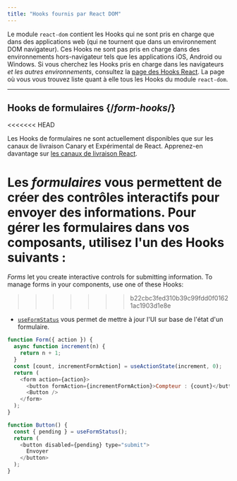```yaml
---
title: "Hooks fournis par React DOM"
---
```


<Intro>

Le module `react-dom` contient les Hooks qui ne sont pris en charge que dans des applications web (qui ne tournent que dans un environnement DOM navigateur). Ces Hooks ne sont pas pris en charge dans des environnements hors-navigateur tels que les applications iOS, Android ou Windows. Si vous cherchez les Hooks pris en charge dans les navigateurs *et les autres environnements*, consultez la [page des Hooks React](/reference/react). La page où vous vous trouvez liste quant à elle tous les Hooks du module `react-dom`.

</Intro>

---

## Hooks de formulaires {/*form-hooks*/}

<<<<<<< HEAD
<Canary>

Les Hooks de formulaires ne sont actuellement disponibles que sur les canaux de livraison Canary et Expérimental de React. Apprenez-en davantage sur [les canaux de livraison React](/community/versioning-policy#all-release-channels).

</Canary>

Les *formulaires* vous permettent de créer des contrôles interactifs pour envoyer des informations.  Pour gérer les formulaires dans vos composants, utilisez l'un des Hooks suivants :
=======
*Forms* let you create interactive controls for submitting information.  To manage forms in your components, use one of these Hooks:
>>>>>>> b22cbc3fed310b39c99fdd0f01621ac1903d1e8e

* [`useFormStatus`](/reference/react-dom/hooks/useFormStatus) vous permet de mettre à jour l'UI sur base de l'état d'un formulaire.

```js
function Form({ action }) {
  async function increment(n) {
    return n + 1;
  }
  const [count, incrementFormAction] = useActionState(increment, 0);
  return (
    <form action={action}>
      <button formAction={incrementFormAction}>Compteur : {count}</button>
      <Button />
    </form>
  );
}

function Button() {
  const { pending } = useFormStatus();
  return (
    <button disabled={pending} type="submit">
      Envoyer
    </button>
  );
}
```
